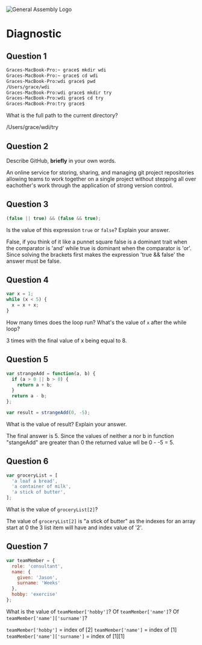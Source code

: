 ![General Assembly Logo](http://i.imgur.com/ke8USTq.png)

# Diagnostic

## Question 1

```sh
Graces-MacBook-Pro:~ grace$ mkdir wdi
Graces-MacBook-Pro:~ grace$ cd wdi
Graces-MacBook-Pro:wdi grace$ pwd
/Users/grace/wdi
Graces-MacBook-Pro:wdi grace$ mkdir try
Graces-MacBook-Pro:wdi grace$ cd try
Graces-MacBook-Pro:try grace$
```

What is the full path to the current directory?

/Users/grace/wdi/try

## Question 2

Describe GitHub, **briefly** in your own words.

An online service for storing, sharing, and managing git project repositories allowing teams to work together on a single project without stepping all over eachother's work through the application of strong version control.

## Question 3

```js
(false || true) && (false && true);
```

Is the value of this expression `true` or `false`?  Explain your answer.

False, if you think of it like a punnet square false is a dominant trait when the comparator is 'and' while true is dominant when the comparator is 'or'. Since solving the brackets first makes the expression 'true && false' the answer must be false.

## Question 4

```js
var x = 1;
while (x < 5) {
  x = x + x;
}
```

How many times does the loop run?  What's the value of `x` after the while loop?

3 times with the final value of x being equal to 8.

## Question 5

```js
var strangeAdd = function(a, b) {
  if (a > 0 || b > 0) {
    return a + b;
  }
  return a - b;
};

var result = strangeAdd(0, -5);
```

What is the value of result?  Explain your answer.

The final answer is 5. Since the values of neither a nor b in function "stangeAdd" are greater than 0 the returned value wll be 0 - -5 = 5.

## Question 6

```js
var groceryList = [
  'a loaf a bread',
  'a container of milk',
  'a stick of butter',
];
```

What is the value of `groceryList[2]`?

The value of `groceryList[2]` is "a stick of butter" as the indexes for an array start at 0 the 3 list item will have and index value of '2'.

## Question 7

```js
var teamMember = {
  role: 'consultant',
  name: {
    given: 'Jason',
    surname: 'Weeks'
  },
  hobby: 'exercise'
};
```

What is the value of `teamMember['hobby']`?  Of `teamMember['name']`?  Of
`teamMember['name']['surname']`?

`teamMember['hobby']` = index of [2]
`teamMember['name']` = index of [1]
`teamMember['name']['surname']` = index of [1][1]
